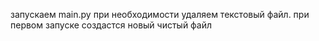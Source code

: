 запускаем main.py
при необходимости удаляем текстовый файл. при первом запуске создастся новый чистый файл
